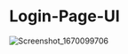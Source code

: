 # Login-Page-UI
![Screenshot_1670099706](https://user-images.githubusercontent.com/112117485/205495453-b7a4351b-cb39-48e9-a959-98781240aeba.png)
